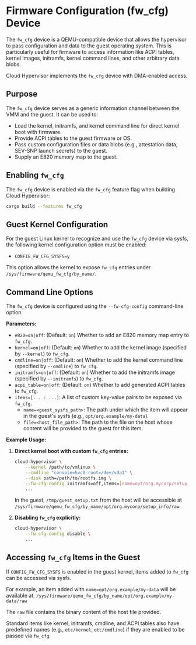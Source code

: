 # Firmware Configuration (fw_cfg) Device

The `fw_cfg` device is a QEMU-compatible device that allows the hypervisor to pass configuration and data to the guest operating system. This is particularly useful for firmware to access information like ACPI tables, kernel images, initramfs, kernel command lines, and other arbitrary data blobs.

Cloud Hypervisor implements the `fw_cfg` device with DMA-enabled access.

## Purpose

The `fw_cfg` device serves as a generic information channel between the VMM and the guest. It can be used to:

*   Load the kernel, initramfs, and kernel command line for direct kernel boot with firmware.
*   Provide ACPI tables to the guest firmware or OS.
*   Pass custom configuration files or data blobs (e.g., attestation data, SEV-SNP launch secrets) to the guest.
*   Supply an E820 memory map to the guest.

## Enabling `fw_cfg`

The `fw_cfg` device is enabled via the `fw_cfg` feature flag when building Cloud Hypervisor:

```bash
cargo build --features fw_cfg
```

## Guest Kernel Configuration

For the guest Linux kernel to recognize and use the `fw_cfg` device via sysfs, the following kernel configuration option must be enabled:

*   `CONFIG_FW_CFG_SYSFS=y`

This option allows the kernel to expose `fw_cfg` entries under `/sys/firmware/qemu_fw_cfg/by_name/`.

## Command Line Options

The `fw_cfg` device is configured using the `--fw-cfg-config` command-line option.

**Parameters:**
*   `e820=on|off`: (Default: `on`) Whether to add an E820 memory map entry to `fw_cfg`.
*   `kernel=on|off`: (Default: `on`) Whether to add the kernel image (specified by `--kernel`) to `fw_cfg`.
*   `cmdline=on|off`: (Default: `on`) Whether to add the kernel command line (specified by `--cmdline`) to `fw_cfg`.
*   `initramfs=on|off`: (Default: `on`) Whether to add the initramfs image (specified by `--initramfs`) to `fw_cfg`.
*   `acpi_table=on|off`: (Default: `on`) Whether to add generated ACPI tables to `fw_cfg`.
*   `items=[... : ...]`: A list of custom key-value pairs to be exposed via `fw_cfg`.
    *   `name=<guest_sysfs_path>`: The path under which the item will appear in the guest's sysfs (e.g., `opt/org.example/my-data`).
    *   `file=<host_file_path>`: The path to the file on the host whose content will be provided to the guest for this item.

**Example Usage:**

1.  **Direct kernel boot with custom `fw_cfg` entries:**

    ```bash
    cloud-hypervisor \
        --kernel /path/to/vmlinux \
        --cmdline "console=hvc0 root=/dev/vda1" \
        --disk path=/path/to/rootfs.img \
        --fw-cfg-config initramfs=off,items=[name=opt/org.mycorp/setup_info,file=/tmp/guest_setup.txt] \
        ...
    ```
    In the guest, `/tmp/guest_setup.txt` from the host will be accessible at `/sys/firmware/qemu_fw_cfg/by_name/opt/org.mycorp/setup_info/raw`.

2.  **Disabling `fw_cfg` explicitly:**

    ```bash
    cloud-hypervisor \
        --fw-cfg-config disable \
        ...
    ```

## Accessing `fw_cfg` Items in the Guest

If `CONFIG_FW_CFG_SYSFS` is enabled in the guest kernel, items added to `fw_cfg` can be accessed via sysfs.

For example, an item added with `name=opt/org.example/my-data` will be available at:
`/sys/firmware/qemu_fw_cfg/by_name/opt/org.example/my-data/raw`

The `raw` file contains the binary content of the host file provided.

Standard items like kernel, initramfs, cmdline, and ACPI tables also have predefined names (e.g., `etc/kernel`, `etc/cmdline`) if they are enabled to be passed via `fw_cfg`.
